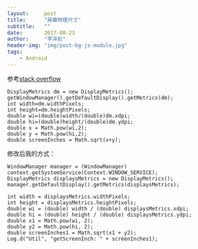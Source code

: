 ```yaml
---
layout:     post
title:      "屏幕物理尺寸"
subtitle:   ""
date:       2017-08-23
author:     "李洋彪"
header-img: "img/post-bg-js-module.jpg"
tags:
    - Android
---
```


参考[stack overflow](https://stackoverflow.com/questions/19155559/how-to-get-android-device-screen-size)

	DisplayMetrics dm = new DisplayMetrics();
	getWindowManager().getDefaultDisplay().getMetrics(dm);
	int width=dm.widthPixels;
	int height=dm.heightPixels;
	double wi=(double)width/(double)dm.xdpi;
	double hi=(double)height/(double)dm.ydpi;
	double x = Math.pow(wi,2);
	double y = Math.pow(hi,2);
	double screenInches = Math.sqrt(x+y);

修改后我的方式：

	WindowManager manager = (WindowManager) context.getSystemService(Context.WINDOW_SERVICE);
    DisplayMetrics displaysMetrics = new DisplayMetrics();
    manager.getDefaultDisplay().getMetrics(displaysMetrics);

    int width = displaysMetrics.widthPixels;
    int height = displaysMetrics.heightPixels;
    double wi = (double) width / (double) displaysMetrics.xdpi;
    double hi = (double) height / (double) displaysMetrics.ydpi;
    double x1 = Math.pow(wi, 2);
    double y2 = Math.pow(hi, 2);
    double screenInches1 = Math.sqrt(x1 + y2);
    Log.d("Util", "getScreenInch: " + screenInches1);